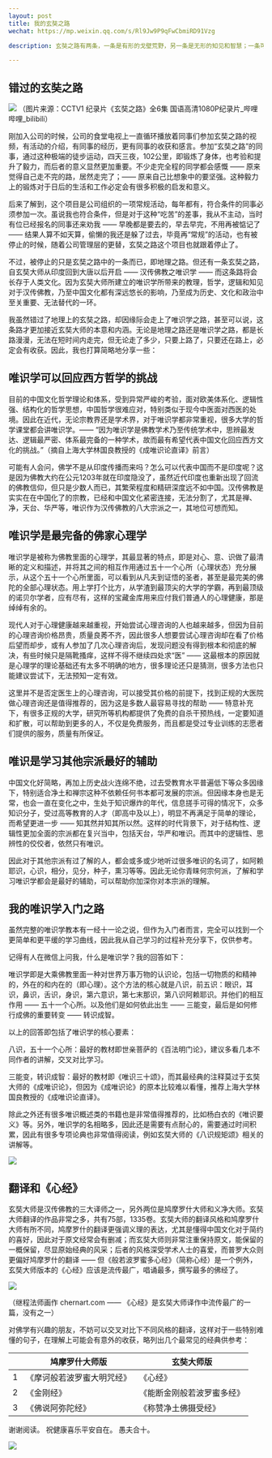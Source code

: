 ```yaml
---
layout: post
title: 我的玄奘之路
wechat: https://mp.weixin.qq.com/s/Rl9Jw9P9qFwCbmiRD91Vzg

description: 玄奘之路有两条，一条是有形的戈壁荒野，另一条是无形的知见和智慧；一条可以磨练我们的意志，强化我们的毅力，另一条可以升华我们的人格，照亮人我。

---
```


## 错过的玄奘之路
![](../images/2022-10-04-18-17-58.png)
（图片来源：CCTV1 纪录片《玄奘之路》全6集 国语高清1080P纪录片_哔哩哔哩_bilibili）

刚加入公司的时候，公司的食堂电视上一直循环播放着同事们参加玄奘之路的视频，有活动的介绍，有同事的经历，更有同事的收获和感言。参加“玄奘之路”的同事，通过这种极端的徒步运动，四天三夜，102公里，即锻炼了身体，也考验和提升了毅力，而后者的意义显然更加重要。不少走完全程的同学都会感慨 —— 原来觉得自己走不完的路，居然走完了；—— 原来自己比想象中的要坚强。这种毅力上的锻炼对于日后的生活和工作必定会有很多积极的启发和意义。

后来了解到，这个项目是公司组织的一项常规活动，每年都有，符合条件的同事必须参加一次。虽说我也符合条件，但是对于这种“吃苦”的差事，我从不主动，当时有位已经报名的同事还来劝我 —— 早晚都是要去的，早去早完，不用再被惦记了 —— 结果人算不如天算，偷懒的我还是躲了过去，毕竟再“常规”的活动，也有被停止的时候，随着公司管理层的更替，玄奘之路这个项目也就跟着停止了。

不过，被停止的只是玄奘之路中的一条而已，即地理之路。但还有一条玄奘之路，自玄奘大师从印度回到大唐以后开启 —— 汉传佛教之唯识学 —— 而这条路将会长存于人类文化。因为玄奘大师所建立的唯识学所带来的教理，哲学，逻辑和知见对于汉传佛教，乃至中国文化都有深远悠长的影响，乃至成为历史、文化和政治中至关重要、无法替代的一环。

我虽然错过了地理上的玄奘之路，却因缘际会走上了唯识学之路，甚至可以说，这条路才更加接近玄奘大师的本意和内涵。无论是地理之路还是唯识学之路，都是长路漫漫，无法在短时间内走完，但无论走了多少，只要上路了，只要还在路上，必定会有收获。因此，我也打算简略地分享一些：

## 唯识学可以回应西方哲学的挑战

目前的中国文化哲学理论和体系，受到异常严峻的考验，面对欧美体系化、逻辑性强、结构化的哲学思想，中国哲学很难应对，特别类似于现今中医面对西医的处境。因此在近代，无论宗教界还是学术界，对于唯识学都非常重视，很多大学的哲学课堂都会讲唯识学。—— “因为唯识学是佛教学术乃至传统学术中，思辨最发达、逻辑最严密、体系最完备的一种学术，故而最有希望代表中国文化回应西方文化的挑战。”（摘自上海大学林国良教授的《成唯识论直译》前言）

可能有人会问，佛学不是从印度传播而来吗？怎么可以代表中国而不是印度呢？这是因为佛教大约在公元1203年就在印度隐没了，虽然近代印度也重新出现了回流的佛教信仰，但只是少数人而已，其繁荣程度和精研深度远不如中国。汉传佛教是实实在在中国化了的宗教，已经和中国文化紧密连接，无法分割了，尤其是禅、净，天台、华严等，唯识作为汉传佛教的八大宗派之一，其地位可想而知。

## 唯识学是最完备的佛家心理学

唯识学是被称为佛教里面的心理学，其最显著的特点，即是对心、意、识做了最清晰的定义和描述，并将其之间的相互作用通过五十一个心所（心理状态）充分展示，从这个五十一个心所里面，可以看到从凡夫到证悟的圣者，甚至是最完美的佛陀的全部心理状态。用上学打个比方，从学渣到最顶尖的大学的学霸，再到最顶级的诺贝尔学者，应有尽有，这样的宝藏金库用来应付我们普通人的心理健康，那是绰绰有余的。

现代人对于心理健康越来越重视，开始尝试心理咨询的人也越来越多，但因为目前的心理咨询价格昂贵，质量良莠不齐，因此很多人想要尝试心理咨询却在看了价格后望而却步，或有人参加了几次心理咨询后，发现问题没有得到根本和彻底的解决，有些时候只是隔靴搔痒，这样不得不继续四处求“医” —— 这最根本的原因就是心理学的理论基础还有太多不明确的地方，很多理论还只是猜测，很多方法也只能建议尝试下，无法预知一定有效。

这里并不是否定医生上的心理咨询，可以接受其价格的前提下，找到正规的大医院做心理咨询还是值得推荐的，因为这是多数人最容易寻找的帮助 —— 特意补充下，有很多正规的大学，研究所等机构都提供了免费的自杀干预热线，一定要知道和扩散，可以帮助到更多的人，不仅是免费服务，而且都是受过专业训练的志愿者们提供的服务，质量有所保证。

## 唯识是学习其他宗派最好的辅助

中国文化好简略，再加上历史战火连绵不绝，过去受教育水平普遍低下等众多因缘下，特别适合净土和禅宗这种不依赖任何书本都可发展的宗派。但因缘本身也是无常，也会一直在变化之中，生处于知识爆炸的年代，信息搓手可得的情况下，众多知识分子，受过高等教育的人才（即高中及以上），明显不再满足于简单的理论，而希望更进一步 —— 知其然并知其所以然。这样的时代背景下，对于结构性、逻辑性更加全面的宗派都在复兴当中，包括天台，华严和唯识。而其中的逻辑性、思辨性的佼佼者，依然只有唯识。

因此对于其他宗派有过了解的人，都会或多或少地听过很多唯识的名词了，如阿赖耶识，心识，相分，见分，种子，熏习等等。因此无论你青睐何宗何派，了解和学习唯识学都会是最好的辅助，可以帮助你加深你对本宗派的理解。

## 我的唯识学入门之路

虽然完整的唯识学教本有一经十一论之说，但作为入门者而言，完全可以找到一个更简单和更平缓的学习曲线，因此我从自己学习的过程补充分享下，仅供参考。

记得有人在微信上问我，什么是唯识学？我的回答如下：

唯识学即是大乘佛教里面一种对世界万事万物的认识论，包括一切物质的和精神的，外在的和内在的（即心理）。这个方法的核心就是八识，前五识：眼识，耳识，鼻识，舌识，身识，第六意识，第七末那识，第八识阿赖耶识。并他们的相互作用 —— 五十一个心所。以及他们是如何依此出生 —— 三能变，最后是如何修行成佛的重要转变 —— 转识成智。

以上的回答即包括了唯识学的核心要素：

八识，五十一个心所：最好的教材即世亲菩萨的《百法明门论》，建议多看几本不同作者的讲解，交叉对比学习。

三能变，转识成智：最好的教材即《唯识三十颂》，而其最经典的注释莫过于玄奘大师的《成唯识论》，但因为《成唯识论》的原本比较难以看懂，推荐上海大学林国良教授的《成唯识论直译》。

除此之外还有很多唯识概述类的书籍也是非常值得推荐的，比如杨白衣的《唯识要义》等。另外，唯识学的名相略多，因此还是需要有点耐心的，需要通过时间积累，因此有很多专项论典也非常值得阅读，例如玄奘大师的《八识规矩颂》相关的讲解等。

![](../images/2022-10-04-18-18-33.png)

## 翻译和《心经》

玄奘大师是汉传佛教的三大译师之一，另外两位是鸠摩罗什大师和义净大师。玄奘大师翻译的作品非常之多，共有75部，1335卷。玄奘大师的翻译风格和鸠摩罗什大师有所不同，鸠摩罗什的翻译更强调义理的表达，尤其是懂得中国文化对于简约的喜好，因此对于原文经常会有删减；而玄奘大师则非常注重保持原文，能保留的一概保留，尽显原始经典的风采；后者的风格深受学术人士的喜爱，而普罗大众则更偏好鸠摩罗什的翻译 —— 但《般若波罗蜜多心经》（简称心经）是一个例外，玄奘大师版本的《心经》应该是流传最广，唱诵最多，撰写最多的佛经了。

![](../images/2022-10-04-18-18-45.png)

（继程法师画作 chernart.com —— 《心经》是玄奘大师译作中流传最广的一篇，没有之一）

对佛学有兴趣的朋友，不妨可以交叉对比下不同风格的翻译，这样对于一些特别难懂的句子，在理解上可能会有意外的收获，略列出几个最常见的经典供参考：

|  | 鸠摩罗什大师版 | 玄奘大师版 | 
| ----- | -------- | ------- | 
| 1 | 《摩诃般若波罗蜜大明咒经》 | 《心经》 |
| 2 | 《金刚经》 | 《能断金刚般若波罗蜜多经》 |
| 3 | 《佛说阿弥陀经》 | 《称赞净土佛摄受经》 |

谢谢阅读。
祝健康喜乐平安自在。
愚夫合十。

![](../images/signature.png)
